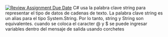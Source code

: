 [![Review Assignment Due Date](https://classroom.github.com/assets/deadline-readme-button-22041afd0340ce965d47ae6ef1cefeee28c7c493a6346c4f15d667ab976d596c.svg)](https://classroom.github.com/a/24pP-Pw_)
C# usa la palabra clave string para representar el tipo de datos de cadenas de texto. La palabra clave string es un alias para el tipo System.String. Por lo tanto, string y String son equivalentes.
cuando se coloca el caracter @ y $ se puede ingresar variables dentro del mensaje de salida usando corchetes